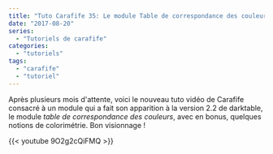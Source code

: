 ```yaml
---
title: "Tuto Carafife 35: Le module Table de correspondance des couleurs et notions de colorimétrie"
date: "2017-08-20"
series:
  - "Tutoriels de carafife"
categories: 
  - "tutoriels"
tags: 
  - "carafife"
  - "tutoriel"
---
```


Après plusieurs mois d'attente, voici le nouveau tuto vidéo de Carafife consacré à un module qui a fait son apparition à la version 2.2 de darktable, le module _table de correspondance des couleurs_, avec en bonus, quelques notions de colorimétrie. Bon visionnage !

{{< youtube 9O2g2cQiFMQ >}}
